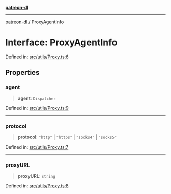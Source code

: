 [**patreon-dl**](../README.md)

***

[patreon-dl](../README.md) / ProxyAgentInfo

# Interface: ProxyAgentInfo

Defined in: [src/utils/Proxy.ts:6](https://github.com/patrickkfkan/patreon-dl/blob/564e431e409ad640819c7b5ad600451c2bd07930/src/utils/Proxy.ts#L6)

## Properties

### agent

> **agent**: `Dispatcher`

Defined in: [src/utils/Proxy.ts:9](https://github.com/patrickkfkan/patreon-dl/blob/564e431e409ad640819c7b5ad600451c2bd07930/src/utils/Proxy.ts#L9)

***

### protocol

> **protocol**: `"http"` \| `"https"` \| `"socks4"` \| `"socks5"`

Defined in: [src/utils/Proxy.ts:7](https://github.com/patrickkfkan/patreon-dl/blob/564e431e409ad640819c7b5ad600451c2bd07930/src/utils/Proxy.ts#L7)

***

### proxyURL

> **proxyURL**: `string`

Defined in: [src/utils/Proxy.ts:8](https://github.com/patrickkfkan/patreon-dl/blob/564e431e409ad640819c7b5ad600451c2bd07930/src/utils/Proxy.ts#L8)
